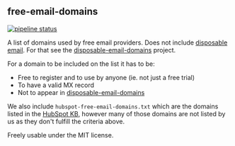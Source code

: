 free-email-domains
---

[![pipeline status](https://gitlab.com/synappio/free-email-domains/badges/master/pipeline.svg)](https://gitlab.com/synappio/free-email-domains/commits/master)

A list of domains used by free email providers. Does not include [disposable email](https://en.wikipedia.org/wiki/Disposable_email_address). For that see the [disposable-email-domains](https://github.com/ivolo/disposable-email-domains) project.

For a domain to be included on the list it has to be:

- Free to register and to use by anyone (ie. not just a free trial)
- To have a valid MX record
- Not to appear in [disposable-email-domains](https://github.com/ivolo/disposable-email-domains)

We also include `hubspot-free-email-domains.txt` which are the domains listed in the [HubSpot KB](https://knowledge.hubspot.com/articles/kcs_article/forms/what-domains-are-blocked-when-using-the-forms-email-domains-to-block-feature), however many of those domains are not listed by us as they don't fulfill the criteria above.

Freely usable under the MIT license.
